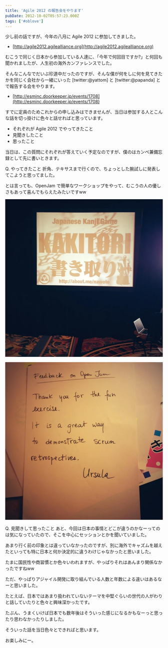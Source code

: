 ```yaml
---
title: 'Agile 2012 の報告会をやります'
pubDate: 2012-10-02T05:57:23.000Z
tags: ['#oblove']
---
```


少し前の話ですが、今年の八月に Agile 2012 に参加してきました。

- [http://agile2012.agilealliance.org](http://agile2012.agilealliance.org)

むこうで同じく日本から参加している人達に、「今年で何回目ですか?」と何回も聞かれましたが、人生初の海外カンファレンスでした。

そんなこんなでだいぶ珍道中だったのですが、そんな僕が何をしに何を見てきたかを同じく会社から一緒にいった [twitter:@yattom] と [twitter:@papanda] とで報告する会をやります。

- [http://esminc.doorkeeper.jp/events/1708](http://esminc.doorkeeper.jp/events/1708)

すでに定員のためこれからの申し込みはできませんが、当日は参加する人とこんな話を切っ掛けに色々と話せればと思っています。

- それぞれが Agile 2012 でやってきたこと
- 見聞きしたこと
- 思ったこと

当日は、この質問にそれぞれが答えていく予定なのですが、僕のはカンペ兼備忘録として先に書いときます。

Q. やってきたこと
折角、テキサスまで行くので、ちょっとした腕試しに発表してこようと思ってました。

とは言っても、OpenJam で簡単なワークショップをやって、むこうの人の優しさもあって喜んでもらえたみたいですww

![f:id:nawoto:20121002144443j:image:w200:left](/images/backtrace/2012/10/02/20121002144443.webp)

![f:id:nawoto:20121002144444j:image:w200](/images/backtrace/2012/10/02/20121002144444.webp)

Q. 見聞きして思ったこと
あと、今回は日本の事情とどこが違うのかなーってのは気になっていたので、そこを中心にセッションとかを聞いていました。

あまり行く前の印象とは違っていなかったのですが、別に海外でキャズムを越えたといっても特に日本と何か決定的に違うわけじゃなかったと思いました。

たまに国民性や商習慣とか色々いわれますが、やっぱりそれはあんまり関係なかったですねww

ただ、やっぱりアジャイル開発に取り組んでいる人数と年数による違いはあるなーと思いました。

たとえば、日本ではあまり扱われていないテーマを中堅ぐらいの世代の人がわりと話していたりと色々と興味深かったです。

たぶん、うまくいけば日本でも数年後はそういった感じになるかもなーっと思ったり思わなかったりしました。

そういった話を当日色々とできればと思います。

お楽しみにー。
